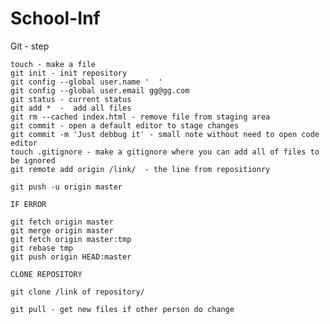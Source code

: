 # School-Inf

  Git - step
  
    touch - make a file
    git init - init repository
    git config --global user.name '  '
    git config --global user.email gg@gg.com 
    git status - current status 
    git add *  -  add all files
    git rm --cached index.html - remove file from staging area
    git commit - open a default editor to stage changes
    git commit -m 'Just debbug it' - small note without need to open code editor 
    touch .gitignore - make a gitignore where you can add all of files to be ignored
    git remote add origin /link/  - the line from repositionry 
    
    git push -u origin master

    IF ERROR  
    
    git fetch origin master
    git merge origin master
    git fetch origin master:tmp
    git rebase tmp
    git push origin HEAD:master

    CLONE REPOSITORY
    
    git clone /link of repository/
    
    git pull - get new files if other person do change
